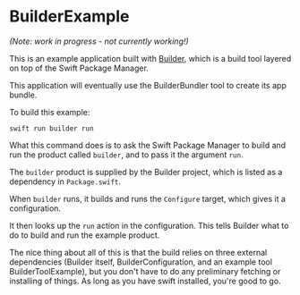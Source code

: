# BuilderExample

*(Note: work in progress - not currently working!)*

This is an example application built with [Builder](https://github.com/elegantchaos/Builder), which is a build tool layered on top of the Swift Package Manager.

This application will eventually use the BuilderBundler tool to create its app bundle.

To build this example:

```
swift run builder run
```

What this command does is to ask the Swift Package Manager to build and run the product called `builder`, and to pass it the argument `run`.

The `builder` product is supplied by the Builder project, which is listed as a dependency in `Package.swift`.

When `builder` runs, it builds and runs the `Configure` target, which gives it a configuration.

It then looks up the `run` action in the configuration. This tells Builder what to do to build and run the example product.

The nice thing about all of this is that the build relies on three external dependencies (Builder itself, BuilderConfiguration, and an example tool BuilderToolExample), but you don't have to do any preliminary fetching or installing of things. As long as you have swift installed, you're good to go.
